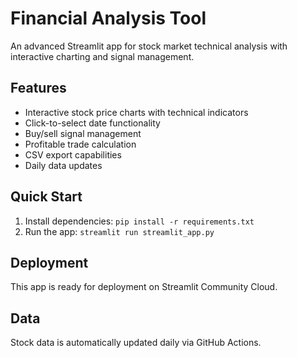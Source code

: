 # Financial Analysis Tool

An advanced Streamlit app for stock market technical analysis with interactive charting and signal management.

## Features
- Interactive stock price charts with technical indicators
- Click-to-select date functionality
- Buy/sell signal management
- Profitable trade calculation
- CSV export capabilities
- Daily data updates

## Quick Start
1. Install dependencies: `pip install -r requirements.txt`
2. Run the app: `streamlit run streamlit_app.py`

## Deployment
This app is ready for deployment on Streamlit Community Cloud.

## Data
Stock data is automatically updated daily via GitHub Actions.
